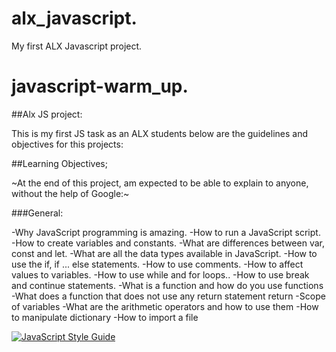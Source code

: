 # alx_javascript.

My first ALX Javascript project.

# javascript-warm_up.

##Alx JS project:

This is my first JS task as an ALX students below are the guidelines and objectives for this projects:

##Learning Objectives;

~At the end of this project, am  expected to be able to explain to anyone, without the help of Google:~

###General:

-Why JavaScript programming is amazing.
-How to run a JavaScript script.
-How to create variables and constants.
-What are differences between var, const and let.
-What are all the data types available in JavaScript.
-How to use the if, if ... else statements.
-How to use comments.
-How to affect values to variables.
-How to use while and for loops..
-How to use break and continue statements.
-What is a function and how do you use functions
-What does a function that does not use any return statement return
-Scope of variables
-What are the arithmetic operators and how to use them
-How to manipulate dictionary
-How to import a file

[![JavaScript Style Guide](https://cdn.rawgit.com/standard/standard/master/badge.svg)](https://github.com/standard/standard)

